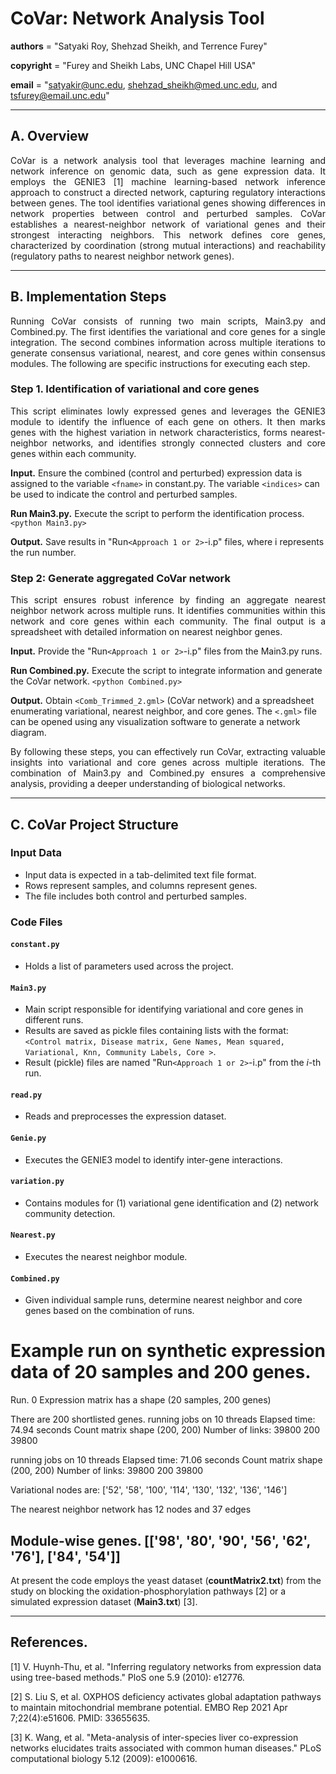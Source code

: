 # CoVar: Network Analysis Tool

__authors__ = "Satyaki Roy, Shehzad Sheikh, and Terrence Furey"

__copyright__ = "Furey and Sheikh Labs, UNC Chapel Hill USA"

__email__ = "satyakir@unc.edu, shehzad_sheikh@med.unc.edu, and tsfurey@email.unc.edu"


----------------------------------------------------------------------------------------------------------------------------------------

## A. Overview
<p align="justify"> CoVar is a network analysis tool that leverages machine learning and network inference on genomic data, such as gene expression data. It employs the GENIE3 [1] machine learning-based network inference approach to construct a directed network, capturing regulatory interactions between genes. The tool identifies variational genes showing differences in network properties between control and perturbed samples. CoVar establishes a nearest-neighbor network of variational genes and their strongest interacting neighbors. This network defines core genes, characterized by coordination (strong mutual interactions) and reachability (regulatory paths to nearest neighbor network genes). </p>

----------------------------------------------------------------------------------------------------------------------------------------
 
## B. Implementation Steps
<p align="justify"> Running CoVar consists of running two main scripts, Main3.py and Combined.py. The first identifies the variational and core genes for a single integration. The second combines information across multiple iterations to generate consensus variational, nearest, and core genes within consensus modules. The following are specific instructions for executing each step. </p>

### Step 1. Identification of variational and core genes 

<p align="justify"> This script eliminates lowly expressed genes and leverages the GENIE3 module to identify the influence of each gene on others. It then marks genes with the highest variation in network characteristics, forms nearest-neighbor networks, and identifies strongly connected clusters and core genes within each community.  </p>

**Input.** Ensure the combined (control and perturbed) expression data is assigned to the variable `<fname>` in constant.py. The variable `<indices>` can be used to indicate the control and perturbed samples.

**Run Main3.py.** Execute the script to perform the identification process. `<python Main3.py>`

**Output.** Save results in "Run`<Approach 1 or 2>`-i.p" files, where i represents the run number.

### Step 2: Generate aggregated CoVar network

<p align="justify"> This script ensures robust inference by finding an aggregate nearest neighbor network across multiple runs. It identifies communities within this network and core genes within each community. The final output is a spreadsheet with detailed information on nearest neighbor genes.</p>

**Input.** Provide the "Run`<Approach 1 or 2>`-i.p" files from the Main3.py runs.

**Run Combined.py.** Execute the script to integrate information and generate the CoVar network. `<python Combined.py>`

**Output.** Obtain `<Comb_Trimmed_2.gml>` (CoVar network) and a spreadsheet enumerating variational, nearest neighbor, and core genes. The `<.gml>` file can be opened using any visualization software to generate a network diagram.

<p align="justify">By following these steps, you can effectively run CoVar, extracting valuable insights into variational and core genes across multiple iterations. The combination of Main3.py and Combined.py ensures a comprehensive analysis, providing a deeper understanding of biological networks.</p>


----------------------------------------------------------------------------------------------------------------------------------------

## C. CoVar Project Structure
<p align="justify"> 
 
### Input Data
- Input data is expected in a tab-delimited text file format.
- Rows represent samples, and columns represent genes.
- The file includes both control and perturbed samples.

### Code Files

#### `constant.py`
- Holds a list of parameters used across the project.

#### `Main3.py`
- Main script responsible for identifying variational and core genes in different runs.
- Results are saved as pickle files containing lists with the format: `<Control matrix, Disease matrix, Gene Names, Mean squared, Variational, Knn, Community Labels, Core >`.
- Result (pickle) files are named "Run`<Approach 1 or 2>`-i.p" from the $i$-th run.

#### `read.py`
- Reads and preprocesses the expression dataset.

#### `Genie.py`
- Executes the GENIE3 model to identify inter-gene interactions.

#### `variation.py`
- Contains modules for (1) variational gene identification and (2) network community detection.

#### `Nearest.py`
- Executes the nearest neighbor module.

#### `Combined.py`
- Given individual sample runs, determine nearest neighbor and core genes based on the combination of runs.</p>

# Example run on synthetic expression data of 20 samples and 200 genes.

Run. 0
Expression matrix has a shape (20 samples, 200 genes)

There are 200 shortlisted genes.
running jobs on 10 threads
Elapsed time: 74.94 seconds
Count matrix shape (200, 200)
Number of links:  39800
200 39800

running jobs on 10 threads
Elapsed time: 71.06 seconds
Count matrix shape (200, 200)
Number of links:  39800
200 39800

Variational nodes are: ['52', '58', '100', '114', '130', '132', '136', '146']

The nearest neighbor network has 12 nodes and 37 edges


Module-wise genes. [['98', '80', '90', '56', '62', '76'], ['84', '54']]
----------------------------------------------------------------------------------------------------------------------------------------
At present the code employs the yeast dataset (**countMatrix2.txt**) from the study on blocking the oxidation-phosphorylation pathways [2] or a simulated expression dataset (**Main3.txt**) [3]. 

----------------------------------------------------------------------------------------------------------------------------------------

## References.

[1] V. Huynh-Thu, et al. "Inferring regulatory networks from expression data using tree-based methods." PloS one 5.9 (2010): e12776.

[2] S. Liu S, et al. OXPHOS deficiency activates global adaptation pathways to maintain mitochondrial membrane potential. EMBO Rep 2021 Apr 7;22(4):e51606. PMID: 33655635.

[3] K. Wang, et al. "Meta-analysis of inter-species liver co-expression networks elucidates traits associated with common human diseases." PLoS computational biology 5.12 (2009): e1000616.

